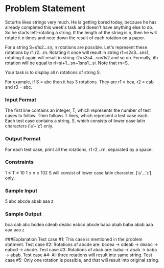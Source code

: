 # Problem Statement

Scturtle likes strings very much. He is getting bored today, because he has already completed this week's task and doesn't have anything else to do. So he starts left-rotating a string. If the length of the string is n, then he will rotate it n times and note down the result of each rotation on a paper. 

For a string S=s1s2…sn, n rotations are possible. Let's represent these rotations by r1,r2…rn. Rotating it once will result in string r1=s2s3…sns1, rotating it again will result in string r2=s3s4…sns1s2 and so on. Formally, ith rotation will be equal to ri=si+1…sn−1sns1…si. Note that rn=S.

Your task is to display all n rotations of string S.

For example, if S = abc then it has 3 rotations. They are  r1 = bca, r2 = cab and r3 = abc.

### Input Format
The first line contains an integer, T, which represents the number of test cases to follow. Then follows T lines, which represent a test case each. 
Each test case contains a string, S, which consists of lower case latin characters (′a′−′z′) only.

### Output Format
For each test case, print all the rotations, r1 r2…rn, separated by a space.

### Constraints
1 ≤ T ≤ 10
1 ≤ n ≤ 102
S will consist of lower case latin character, [′a′…′z′] only.

### Sample Input

5
abc
abcde
abab
aaa
z
### Sample Output

bca cab abc
bcdea cdeab deabc eabcd abcde
baba abab baba abab
aaa aaa aaa
z

###Explanation 
Test case #1: This case is mentioned in the problem statment. 
Test case #2: Rotations of abcde are: bcdea -> cdeab -> deabc -> eabcd -> abcde. 
Test case #3: Rotations of abab are: baba -> abab -> baba -> abab. 
Test case #4: All three rotations will result into same string. 
Test case #5: Only one rotation is possible, and that will result into original string.
